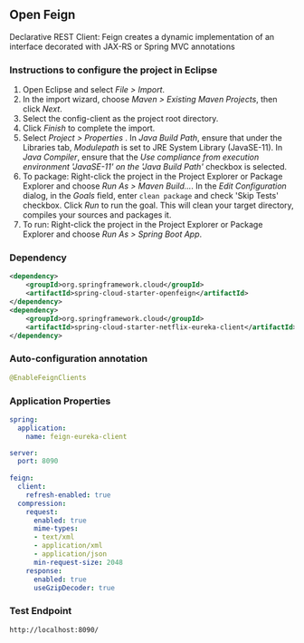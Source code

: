 ## Open Feign

Declarative REST Client: Feign creates a dynamic implementation of an interface decorated with JAX-RS or Spring MVC annotations

### Instructions to configure the project in Eclipse

1. Open Eclipse and select *File > Import*.
2. In the import wizard, choose *Maven > Existing Maven Projects*, then click *Next*.
3. Select the config-client as the project root directory.
4. Click *Finish* to complete the import.
5. Select *Project > Properties* . In *Java Build Path*, ensure that under the Libraries tab, *Modulepath* is set to JRE System Library (JavaSE-11). In *Java Compiler*, ensure that the *Use compliance from execution environment 'JavaSE-11' on the 'Java Build Path'* checkbox is selected.
6. To package: Right-click the project in the Project Explorer or Package Explorer and choose *Run As > Maven Build...*. In the *Edit Configuration* dialog, in the *Goals* field, enter `clean package` and check 'Skip Tests' checkbox. Click *Run* to run the goal. This will clean your target directory, compiles your sources and packages it.
7. To run: Right-click the project in the Project Explorer or Package Explorer and choose *Run As > Spring Boot App*.

### Dependency

```xml
<dependency>
	<groupId>org.springframework.cloud</groupId>
	<artifactId>spring-cloud-starter-openfeign</artifactId>
</dependency>
<dependency>
	<groupId>org.springframework.cloud</groupId>
	<artifactId>spring-cloud-starter-netflix-eureka-client</artifactId>
</dependency>
```

### Auto-configuration annotation 

```java
@EnableFeignClients
```

### Application Properties

```yaml
spring:
  application:
    name: feign-eureka-client

server:
  port: 8090
  
feign:
  client:
    refresh-enabled: true
  compression:
    request:
      enabled: true
      mime-types:
      - text/xml
      - application/xml
      - application/json
      min-request-size: 2048
    response:
      enabled: true
      useGzipDecoder: true
```

### Test Endpoint

```
http://localhost:8090/
```